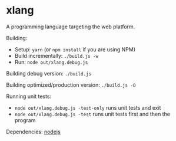 # xlang

A programming language targeting the web platform.

Building:
- Setup: `yarn` (or `npm install` if you are using NPM)
- Build incrementally: `./build.js -w`
- Run: `node out/xlang.debug.js`

Building debug version: `./build.js`

Building optimized/production version: `./build.js -O`

Running unit tests:
- `node out/xlang.debug.js -test-only` runs unit tests and exit
- `node out/xlang.debug.js -test` runs unit tests first and then the program

Dependencies: [nodejs](https://nodejs.org/)
